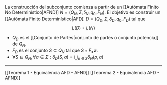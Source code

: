 La construcción del subconjunto comienza a partir de un [[Autómata Finito No Determinístico|AFND]] $N = (Q_N, Σ, δ_N, q_0 , F_N )$. El objetivo es construir un [[Autómata Finito Determinístico|AFD]] $D = (Q_D, Σ, δ_D, {q_0} , F_D )$ tal que $$L(D)=L(N)$$
- $Q_D$ es el [[Conjunto de Partes|conjunto de partes o conjunto potencia]] de $Q_N$.
- $F_D$ es el conjunto $S⊆Q_N$ tal que $S∩F_≠∅$.
- $∀ S⊆Q_N,∀a∈Σ:δ_D(S,a)=\bigcup_{p∈S}δ_N(p,a)$ 
***
[[Teorema 1 - Equivalencia AFD - AFND]]
[[Teorema 2 - Equivalencia AFD - AFND]]